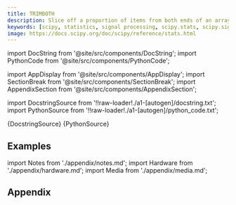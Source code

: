 ```yaml
---
title: TRIMBOTH
description: Slice off a proportion of items from both ends of an array. Slice off the passed proportion of items from both ends of the passed array (i.e., with `proportiontocut` = 0.1, slices leftmost 10% **and** rightmost 10% of scores). The trimmed values are the lowest and highest ones. Slice off less if proportion results in a non-integer slice index (i.e. conservatively slices off `proportiontocut`).
keywords: [scipy, statistics, signal processing, scipy.stats, scipy.signal, scipy.stats.trimboth]
image: https://docs.scipy.org/doc/scipy/reference/stats.html
---
```


[//]: # (Custom component imports)

import DocString from '@site/src/components/DocString';
import PythonCode from '@site/src/components/PythonCode';

import AppDisplay from '@site/src/components/AppDisplay';
import SectionBreak from '@site/src/components/SectionBreak';
import AppendixSection from '@site/src/components/AppendixSection';

[//]: # (Docstring)

import DocstringSource from '!!raw-loader!./a1-[autogen]/docstring.txt';
import PythonSource from '!!raw-loader!./a1-[autogen]/python_code.txt';


<DocString>{DocstringSource}</DocString>
<PythonCode GLink='SCIPY/stats/TRIMBOTH/TRIMBOTH.py'>{PythonSource}</PythonCode>


<SectionBreak />

    

[//]: # (Examples)

## Examples

<AppDisplay 
  GLink='SCIPY/stats/TRIMBOTH'
  nodeLabel='TRIMBOTH'>
</AppDisplay>

<SectionBreak />

    

[//]: # (Appendix)

import Notes from './appendix/notes.md';
import Hardware from './appendix/hardware.md';
import Media from './appendix/media.md';

## Appendix

<AppendixSection index={0} folderPath='nodes/SCIPY/stats/TRIMBOTH/appendix/'><Notes /></AppendixSection>
<AppendixSection index={1} folderPath='nodes/SCIPY/stats/TRIMBOTH/appendix/'><Hardware /></AppendixSection>
<AppendixSection index={2} folderPath='nodes/SCIPY/stats/TRIMBOTH/appendix/'><Media /></AppendixSection>


